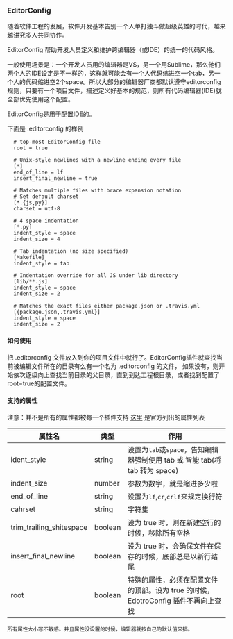 ### EditorConfig
随着软件工程的发展，软件开发基本告别一个人单打独斗做超级英雄的时代，越来越讲究多人共同协作。

EditorConfig 帮助开发人员定义和维护跨编辑器（或IDE）的统一的代码风格。

一般使用场景是：一个开发人员用的编辑器是VS，另一个用Sublime，那么他们两个人的IDE设定是不一样的，这样就可能会有一个人代码缩进空一个tab，另一个人的代码缩进空2个space。所以大部分的编辑器厂商都默认遵守editorconfig规则，只要有一个项目文件，描述定义好基本的规范，则所有代码编辑器(IDE)就全部优先使用这个配置。

EditorConfig是用于配置IDE的。

下面是 .editorconfig 的样例
```
  # top-most EditorConfig file
  root = true

  # Unix-style newlines with a newline ending every file
  [*]
  end_of_line = lf
  insert_final_newline = true

  # Matches multiple files with brace expansion notation
  # Set default charset
  [*.{js,py}]
  charset = utf-8

  # 4 space indentation
  [*.py]
  indent_style = space
  indent_size = 4

  # Tab indentation (no size specified)
  [Makefile]
  indent_style = tab

  # Indentation override for all JS under lib directory
  [lib/**.js]
  indent_style = space
  indent_size = 2

  # Matches the exact files either package.json or .travis.yml
  [{package.json,.travis.yml}]
  indent_style = space
  indent_size = 2
```

#### 如何使用
把 .editorconfig 文件放入到你的项目文件中就行了。EditorConfig插件就查找当前被编辑文件所在的目录有么有一个名为 .editorconfig 的文件， 如果没有，则开始依次逐级向上查找当前目录的父目录，直到到达工程根目录，或者找到配置了root=true的配置文件。

#### 支持的属性

注意：并不是所有的属性都被每一个插件支持
    [这里](https://github.com/editorconfig/editorconfig/wiki/EditorConfig-Properties) 是官方列出的属性列表


属性名 | 类型 | 作用
---|--- | ---
ident_style | string | 设置为`tab`或`space`，告知编辑器强制使用 tab 或 智能 tab(将 tab 转为 space)
indent_size | number | 参数为数字，就是缩进多少啦
end_of_line | string | 设置为`lf`,`cr`,`crlf`来规定换行符
cahrset | string | 字符集
trim_trailing_shitespace | boolean | 设为 true 时，则在新建空行的时候，移除所有空格
insert_final_newline | boolean | 设为 true 时，会确保文件在保存的时候，底部总是以新行结尾
root | boolean | 特殊的属性，必须在配置文件的顶部。设为 true 的时候，EdotroConfig 插件不再向上查找

```
所有属性大小写不敏感。并且属性没设置的时候，编辑器就按自己的默认值来搞。
```
